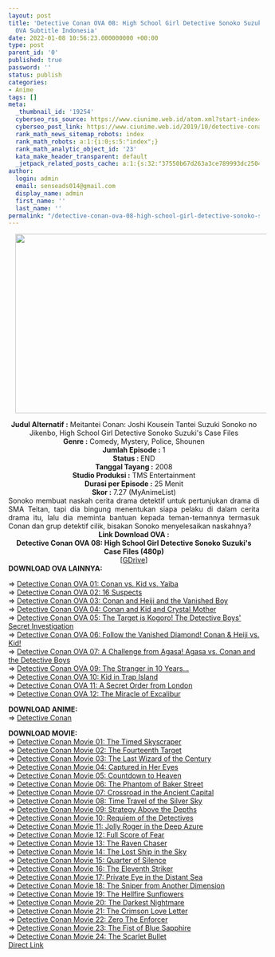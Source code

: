 ```yaml
---
layout: post
title: 'Detective Conan OVA 08: High School Girl Detective Sonoko Suzuki''s Case Files
  OVA Subtitle Indonesia'
date: 2022-01-08 10:56:23.000000000 +00:00
type: post
parent_id: '0'
published: true
password: ''
status: publish
categories:
- Anime
tags: []
meta:
  _thumbnail_id: '19254'
  cyberseo_rss_source: https://www.ciunime.web.id/atom.xml?start-index=2251&max-results=150
  cyberseo_post_link: https://www.ciunime.web.id/2019/10/detective-conan-ova-08-high-school-girl.html
  rank_math_news_sitemap_robots: index
  rank_math_robots: a:1:{i:0;s:5:"index";}
  rank_math_analytic_object_id: '23'
  kata_make_header_transparent: default
  _jetpack_related_posts_cache: a:1:{s:32:"37550b67d263a3ce789993dc25046c5f";a:2:{s:7:"expires";i:1650467481;s:7:"payload";a:0:{}}}
author:
  login: admin
  email: senseads014@gmail.com
  display_name: admin
  first_name: ''
  last_name: ''
permalink: "/detective-conan-ova-08-high-school-girl-detective-sonoko-suzukis-case-files-ova-subtitle-indonesia/"
---
```

<div class="separator" style="clear: both; text-align: center;"><a href="https://1.bp.blogspot.com/-frE58gyenUk/XbHLmiTNwtI/AAAAAAAAdis/xhip7feySaUwQkN_oCRJyuN-AyZdvcepQCLcBGAsYHQ/s1600/Detective%2BConan%2BOVA%2B08%2B-%2BHigh%2BSchool%2BGirl%2BDetective%2BSonoko%2BSuzuki%2527s%2BCase%2BFiles.jpg" style="margin-left: 1em; margin-right: 1em;"><img border="0" data-original-height="720" data-original-width="1280" height="360" src="{{ site.baseurl }}/assets/2022/01/Detective%2BConan%2BOVA%2B08%2B-%2BHigh%2BSchool%2BGirl%2BDetective%2BSonoko%2BSuzuki%2527s%2BCase%2BFiles.jpg" width="640" /></a></div>
<p>
<div style="text-align: center;"><b>Judul Alternatif :</b>&nbsp;Meitantei Conan: Joshi Kousein Tantei Suzuki Sonoko no Jikenbo, High School Girl Detective Sonoko Suzuki's Case Files</div>
<div style="text-align: center;"><b>Genre :</b>&nbsp;Comedy, Mystery, Police, Shounen</div>
<div style="text-align: center;"><b>Jumlah Episode :</b>&nbsp;1<br /><b>Status :&nbsp;</b>END<br /><b>Tanggal Tayang :</b>&nbsp;2008<br /><b>Studio Produksi :</b>&nbsp;<b></b>TMS Entertainment<br /><b>Durasi per Episode :</b>&nbsp;25 Menit</div>
<div style="text-align: center;"><b>Skor :</b>&nbsp;7.27 (MyAnimeList)</div>
<div style="text-align: center;"></div>
<div style="text-align: justify;">Sonoko membuat naskah cerita drama detektif untuk pertunjukan drama di SMA Teitan, tapi dia bingung menentukan siapa pelaku di dalam cerita drama itu, lalu dia meminta bantuan kepada teman-temannya termasuk Conan dan grup detektif cilik, bisakan Sonoko menyelesaikan naskahnya?</div>
<div style="text-align: justify;"></div>
<div style="text-align: justify;"></div>
<div style="text-align: center;"><b>Link Download OVA :</b></div>
<div style="text-align: center;">
<div style="text-align: center;"><b>Detective Conan OVA 08: High School Girl Detective Sonoko Suzuki's Case Files&nbsp;(480p)</b></div>
</div>
<div style="text-align: center;">[<a href="https://drive.google.com/uc?export=download&amp;id=0B3g-IpmFN6gLa0pDS3FjV2ZDc1E" target="_blank" rel="noopener">GDrive</a>]
<div style="text-align: left;">
<div style="text-align: left;"><b>DOWNLOAD OVA&nbsp;</b><b>LAINNYA</b><b>:</b></p>
<p>=&gt;&nbsp;<a href="https://www.ciunime.web.id/2019/08/detective-conan-ova-01-conan-vs-kid-vs.html" target="_blank" rel="noopener">Detective Conan OVA 01: Conan vs. Kid vs. Yaiba</a><br />=&gt;&nbsp;<a href="https://www.ciunime.web.id/2019/10/detective-conan-ova-02-16-suspects-ova.html" target="_blank" rel="noopener">Detective Conan OVA 02: 16 Suspects</a><br />=&gt;&nbsp;<a href="https://www.ciunime.web.id/2019/10/detective-conan-ova-03-conan-and-heiji.html" target="_blank" rel="noopener">Detective Conan OVA 03: Conan and Heiji and the Vanished Boy</a><br />=&gt;&nbsp;<a href="https://www.ciunime.web.id/2019/10/detective-conan-ova-04-conan-and-kid.html" target="_blank" rel="noopener">Detective Conan OVA 04: Conan and Kid and Crystal Mother</a><br />=&gt;&nbsp;<a href="https://www.ciunime.web.id/2019/10/detective-conan-ova-05-target-is-kogoro.html" target="_blank" rel="noopener">Detective Conan OVA 05: The Target is Kogoro! The Detective Boys' Secret Investigation</a><br />=&gt;&nbsp;<a href="https://www.ciunime.web.id/2019/10/detective-conan-ova-06-follow-vanished.html" target="_blank" rel="noopener">Detective Conan OVA 06: Follow the Vanished Diamond! Conan &amp; Heiji vs. Kid!</a><br />=&gt;&nbsp;<a href="https://www.ciunime.web.id/2019/10/detective-conan-ova-07-challenge-from.html" target="_blank" rel="noopener">Detective Conan OVA 07: A Challenge from Agasa! Agasa vs. Conan and the Detective Boys</a><br />=&gt;&nbsp;<a href="https://www.ciunime.web.id/2019/10/detective-conan-ova-09-stranger-in-10.html" target="_blank" rel="noopener">Detective Conan OVA 09: The Stranger in 10 Years...</a><br />=&gt;&nbsp;<a href="https://www.ciunime.web.id/2019/10/detective-conan-ova-10-kid-in-trap.html" target="_blank" rel="noopener">Detective Conan OVA 10: Kid in Trap Island</a><br />=&gt;&nbsp;<a href="https://www.ciunime.web.id/2019/10/detective-conan-ova-11-secret-order.html" target="_blank" rel="noopener">Detective Conan OVA 11: A Secret Order from London</a><br />=&gt;&nbsp;<a href="https://www.ciunime.web.id/2019/10/detective-conan-ova-12-miracle-of.html" target="_blank" rel="noopener">Detective Conan OVA 12: The Miracle of Excalibur</a></p>
<div style="text-align: left;"><b>DOWNLOAD ANIME:</b></div>
<div style="text-align: left;">=&gt;&nbsp;<a href="https://www.ciunime.web.id/2019/10/detective-conan-batch-subtitle-indonesia.html" target="_blank" rel="noopener">Detective Conan</a></p>
</div>
</div>
<div style="text-align: left;"><b>DOWNLOAD MOVIE:</b></div>
<div style="text-align: left;"></div>
<div style="text-align: left;">=&gt;&nbsp;<a href="https://www.ciunime.web.id/2019/01/detective-conan-movie-01-timed.html" target="_blank" rel="noopener">Detective Conan Movie 01: The Timed Skyscraper</a></div>
<div style="text-align: left;">=&gt;&nbsp;<a href="https://www.ciunime.web.id/2019/01/detective-conan-movie-02-fourteenth.html" target="_blank" rel="noopener">Detective Conan Movie 02: The Fourteenth Target</a></div>
<div style="text-align: left;">=&gt;&nbsp;<a href="https://www.ciunime.web.id/2019/01/detective-conan-movie-03-last-wizard-of.html" target="_blank" rel="noopener">Detective Conan Movie 03: The Last Wizard of the Century</a></div>
<div style="text-align: left;">=&gt;&nbsp;<a href="https://www.ciunime.web.id/2019/01/detective-conan-movie-04-captured-in.html" target="_blank" rel="noopener">Detective Conan Movie 04: Captured in Her Eyes</a></div>
<div style="text-align: left;">=&gt;&nbsp;<a href="https://www.ciunime.web.id/2019/01/detective-conan-movie-05-countdown-to.html" target="_blank" rel="noopener">Detective Conan Movie 05: Countdown to Heaven</a></div>
<div style="text-align: left;">=&gt;&nbsp;<a href="https://www.ciunime.web.id/2019/01/detective-conan-movie-06-phantom-of.html" target="_blank" rel="noopener">Detective Conan Movie 06: The Phantom of Baker Street</a></div>
<div style="text-align: left;">=&gt;&nbsp;<a href="https://www.ciunime.web.id/2019/01/detective-conan-movie-07-crossroad-in.html" target="_blank" rel="noopener">Detective Conan Movie 07: Crossroad in the Ancient Capital</a></div>
<div style="text-align: left;">=&gt;&nbsp;<a href="https://www.ciunime.web.id/2019/01/detective-conan-movie-08-time-travel-of.html" target="_blank" rel="noopener">Detective Conan Movie 08: Time Travel of the Silver Sky</a></div>
<div style="text-align: left;">=&gt;&nbsp;<a href="https://www.ciunime.web.id/2019/01/detective-conan-movie-09-strategy-above.html" target="_blank" rel="noopener">Detective Conan Movie 09: Strategy Above the Depths</a></div>
<div style="text-align: left;">=&gt;&nbsp;<a href="https://www.ciunime.web.id/2019/01/detective-conan-movie-10-requiem-of.html" target="_blank" rel="noopener">Detective Conan Movie 10: Requiem of the Detectives</a></div>
<div style="text-align: left;">=&gt;&nbsp;<a href="https://www.ciunime.web.id/2019/01/detective-conan-movie-11-jolly-roger-in.html" target="_blank" rel="noopener">Detective Conan Movie 11: Jolly Roger in the Deep Azure</a></div>
<div style="text-align: left;">=&gt;&nbsp;<a href="https://www.ciunime.web.id/2019/01/detective-conan-movie-12-full-score-of.html" target="_blank" rel="noopener">Detective Conan Movie 12: Full Score of Fear</a></div>
<div style="text-align: left;">=&gt;&nbsp;<a href="https://www.ciunime.web.id/2019/01/detective-conan-movie-13-raven-chaser.html" target="_blank" rel="noopener">Detective Conan Movie 13: The Raven Chaser</a></div>
<div style="text-align: left;">=&gt;&nbsp;<a href="https://www.ciunime.web.id/2019/01/detective-conan-movie-14-lost-ship-in.html" target="_blank" rel="noopener">Detective Conan Movie 14: The Lost Ship in the Sky</a></div>
<div style="text-align: left;">=&gt;&nbsp;<a href="https://www.ciunime.web.id/2019/01/detective-conan-movie-15-quarter-of.html" target="_blank" rel="noopener">Detective Conan Movie 15: Quarter of Silence</a></div>
<div style="text-align: left;">=&gt;&nbsp;<a href="https://www.ciunime.web.id/2019/01/detective-conan-movie-16-eleventh.html" target="_blank" rel="noopener">Detective Conan Movie 16: The Eleventh Striker</a></div>
<div style="text-align: left;">=&gt;&nbsp;<a href="https://www.ciunime.web.id/2019/01/detective-conan-movie-17-private-eye-in.html" target="_blank" rel="noopener">Detective Conan Movie 17: Private Eye in the Distant Sea</a></div>
<div style="text-align: left;">=&gt;&nbsp;<a href="https://www.ciunime.web.id/2019/01/detective-conan-movie-18-sniper-from.html" target="_blank" rel="noopener">Detective Conan Movie 18: The Sniper from Another Dimension</a></div>
<div style="text-align: left;">=&gt;&nbsp;<a href="https://www.ciunime.web.id/2019/01/detective-conan-movie-19-hellfire.html" target="_blank" rel="noopener">Detective Conan Movie 19: The Hellfire Sunflowers</a></div>
<div style="text-align: left;">=&gt;&nbsp;<a href="https://www.ciunime.web.id/2019/01/detective-conan-movie-20-darkest.html" target="_blank" rel="noopener">Detective Conan Movie 20: The Darkest Nightmare</a></div>
<div style="text-align: left;">=&gt;&nbsp;<a href="https://www.ciunime.web.id/2019/01/detective-conan-movie-21-crimson-love.html" target="_blank" rel="noopener">Detective Conan Movie 21: The Crimson Love Letter</a></div>
<div style="text-align: left;">=&gt;&nbsp;<a href="https://www.ciunime.web.id/2019/01/detective-conan-movie-22-zero-enforcer.html" target="_blank" rel="noopener">Detective Conan Movie 22: Zero The Enforcer</a></div>
<div style="text-align: left;">=&gt;&nbsp;<a href="https://www.ciunime.web.id/2019/10/detective-conan-movie-23-fist-of-blue.html" target="_blank" rel="noopener">Detective Conan Movie 23: The Fist of Blue Sapphire</a></div>
<div style="text-align: left;">=&gt;&nbsp;<a href="https://www.ciunime.web.id/2022/01/detective-conan-movie-24-scarlet-bullet.html" target="_blank" rel="noopener">Detective Conan Movie 24: The Scarlet Bullet</a></div>
<div style="text-align: left;"></div>
</div>
</div>
<link rel="stylesheet" href="https://cdnjs.cloudflare.com/ajax/libs/font-awesome/4.7.0/css/font-awesome.min.css" />
<div class="divbtn"> <a href="https://handymansurrender.com/fihup8buzv?key=94550f7ce39444073321dde3b8782f97" class="btn"><i class="fa fa-download"></i> Direct Link</a> </div>
